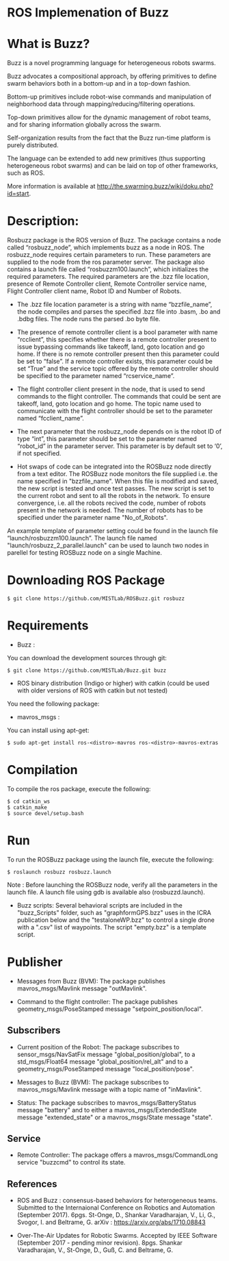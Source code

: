ROS Implemenation of Buzz
=========================

What is Buzz?
=============

Buzz is a novel programming language for heterogeneous robots swarms.

Buzz advocates a compositional approach, by offering primitives to define swarm behaviors both in a bottom-up and in a top-down fashion.

Bottom-up primitives include robot-wise commands and manipulation of neighborhood data through mapping/reducing/filtering operations.

Top-down primitives allow for the dynamic management of robot teams, and for sharing information globally across the swarm.

Self-organization results from the fact that the Buzz run-time platform is purely distributed.

The language can be extended to add new primitives (thus supporting heterogeneous robot swarms) and can be laid on top of other frameworks, such as ROS.

More information is available at http://the.swarming.buzz/wiki/doku.php?id=start.

Description:
============

Rosbuzz package is the ROS version of Buzz. The package contains a node called “rosbuzz_node”, which implements buzz as a node in ROS. The rosbuzz_node requires certain parameters to run. These parameters are supplied to the node from the ros parameter server. The package also contains a launch file called “rosbuzzm100.launch”, which initializes the required parameters. The required parameters are the .bzz file location, presence of Remote Controller client, Remote Controller service name, Flight Controller client name, Robot ID and Number of Robots.

* The .bzz file location parameter is a string with name “bzzfile_name”, the node compiles and parses the specified .bzz file into .basm, .bo and .bdbg files. The node runs the parsed .bo byte file.

* The presence of remote controller client is a bool parameter with name “rcclient”,  this  specifies  whether there is a remote controller present to issue bypassing commands like takeoff, land, goto location and go home. If there is no remote controller present then this parameter could be set to “false”. If a remote controller exists, this parameter could be set “True” and the service topic offered by the remote controller should be specified to the parameter named “rcservice_name”.

* The flight controller client present in the node, that is used to send commands to the flight controller. The commands that could be sent are takeoff, land, goto location and go home. The topic name used to communicate with the flight controller should be set to the parameter named “fcclient_name”.

* The next parameter that the rosbuzz_node depends on is the robot ID of type “int”, this parameter should be set to the parameter named “robot_id” in the parameter server. This parameter is by default set to ‘0’, if not specified.

* Hot swaps of code can be integrated into the ROSBuzz node directly from a text editor. The ROSBuzz node monitors the file supplied i.e. the name specified in "bzzfile_name". When this file is modified and saved, the new script is tested and once test passes. The new script is set to the current robot and sent to all the robots in the network. To ensure convergence, i.e. all the robots recived the code, number of robots present in the network is needed. The number of robots has to be specified under the parameter name "No_of_Robots".    

An example template of parameter setting could be found in the launch file “launch/rosbuzzm100.launch”. 
The launch file named "launch/rosbuzz_2_parallel.launch" can be used to launch two nodes in parellel for testing ROSBuzz node on a single Machine.


Downloading ROS Package
=======================

    $ git clone https://github.com/MISTLab/ROSBuzz.git rosbuzz

Requirements
============

* Buzz : 

You can download the development sources through git:

    $ git clone https://github.com/MISTLab/Buzz.git buzz

* ROS binary distribution (Indigo or higher) with catkin (could be used with older versions of ROS with catkin but not tested)


You need the following package:

* mavros_msgs : 

You can install using apt-get:

    $ sudo apt-get install ros-<distro>-mavros ros-<distro>-mavros-extras

Compilation
===========

To compile the ros package, execute the following:

    $ cd catkin_ws
    $ catkin_make
    $ source devel/setup.bash
    
Run
===
To run the ROSBuzz package using the launch file, execute the following:

    $ roslaunch rosbuzz rosbuzz.launch
    
Note : Before launching the ROSBuzz node, verify all the parameters in the launch file. A launch file using gdb is available also (rosbuzzd.launch).

* Buzz scripts: Several behavioral scripts are included in the "buzz_Scripts" folder, such as "graphformGPS.bzz" uses in the ICRA publication below and the "testaloneWP.bzz" to control a single drone with a ".csv" list of waypoints. The script "empty.bzz" is a template script.

Publisher
=========

* Messages from Buzz (BVM):
The package publishes mavros_msgs/Mavlink message "outMavlink".

* Command to the flight controller:
The package publishes geometry_msgs/PoseStamped message "setpoint_position/local".

Subscribers
-----------

* Current position of the Robot:
The package subscribes to sensor_msgs/NavSatFix message "global_position/global", to a std_msgs/Float64 message "global_position/rel_alt" and to a geometry_msgs/PoseStamped message "local_position/pose".

* Messages to Buzz (BVM):
The package subscribes to mavros_msgs/Mavlink message with a topic name of "inMavlink".

* Status:
The package subscribes to mavros_msgs/BatteryStatus message "battery" and to either a mavros_msgs/ExtendedState message "extended_state" or a mavros_msgs/State message "state".

Service
-------

* Remote Controller:
The package offers a mavros_msgs/CommandLong service "buzzcmd" to control its state.

References
------
* ROS and Buzz : consensus-based behaviors for heterogeneous teams. Submitted to the Internaional Conference on Robotics and Automation (September 2017). 6pgs. St-Onge, D., Shankar Varadharajan, V., Li, G., Svogor, I. and Beltrame, G. arXiv : https://arxiv.org/abs/1710.08843

* Over-The-Air Updates for Robotic Swarms. Accepted by IEEE Software (September 2017 - pending minor revision). 8pgs. Shankar Varadharajan, V., St-Onge, D., Guß, C. and Beltrame, G.
